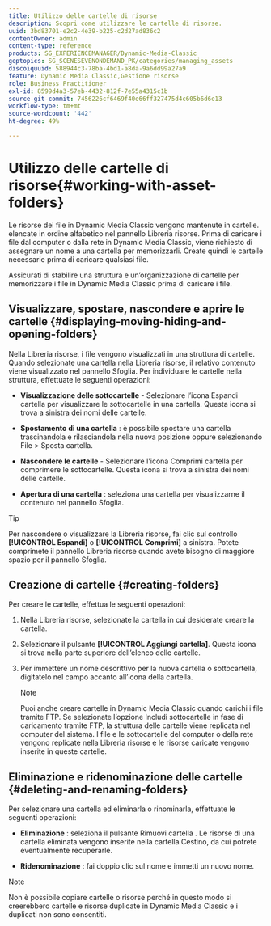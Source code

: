 ```yaml
---
title: Utilizzo delle cartelle di risorse
description: Scopri come utilizzare le cartelle di risorse.
uuid: 3bd83701-e2c2-4e39-b225-c2d27ad836c2
contentOwner: admin
content-type: reference
products: SG_EXPERIENCEMANAGER/Dynamic-Media-Classic
geptopics: SG_SCENESEVENONDEMAND_PK/categories/managing_assets
discoiquuid: 588944c3-78ba-4bd1-a8da-9a6dd99a27a9
feature: Dynamic Media Classic,Gestione risorse
role: Business Practitioner
exl-id: 8599d4a3-57eb-4432-812f-7e55a4315c1b
source-git-commit: 7456226cf6469f40e66ff327475d4c605b6d6e13
workflow-type: tm+mt
source-wordcount: '442'
ht-degree: 49%

---
```


# Utilizzo delle cartelle di risorse{#working-with-asset-folders}

Le risorse dei file in Dynamic Media Classic vengono mantenute in cartelle. elencate in ordine alfabetico nel pannello Libreria risorse. Prima di caricare i file dal computer o dalla rete in Dynamic Media Classic, viene richiesto di assegnare un nome a una cartella per memorizzarli. Create quindi le cartelle necessarie prima di caricare qualsiasi file. 

Assicurati di stabilire una struttura e un’organizzazione di cartelle per memorizzare i file in Dynamic Media Classic prima di caricare i file.

## Visualizzare, spostare, nascondere e aprire le cartelle {#displaying-moving-hiding-and-opening-folders}

Nella Libreria risorse, i file vengono visualizzati in una struttura di cartelle. Quando selezionate una cartella nella Libreria risorse, il relativo contenuto viene visualizzato nel pannello Sfoglia. Per individuare le cartelle nella struttura, effettuate le seguenti operazioni:

* **Visualizzazione delle sottocartelle**  - Selezionare l’icona Espandi cartella per visualizzare le sottocartelle in una cartella. Questa icona si trova a sinistra dei nomi delle cartelle.

* **Spostamento di una cartella** : è possibile spostare una cartella trascinandola e rilasciandola nella nuova posizione oppure selezionando File > Sposta cartella.

* **Nascondere le cartelle**  - Selezionare l&#39;icona Comprimi cartella per comprimere le sottocartelle. Questa icona si trova a sinistra dei nomi delle cartelle.

* **Apertura di una cartella** : seleziona una cartella per visualizzarne il contenuto nel pannello Sfoglia.

>[!TIP]
>
>Per nascondere o visualizzare la Libreria risorse, fai clic sul controllo **[!UICONTROL Espandi]** o **[!UICONTROL Comprimi]** a sinistra. Potete comprimete il pannello Libreria risorse quando avete bisogno di maggiore spazio per il pannello Sfoglia.

## Creazione di cartelle {#creating-folders}

Per creare le cartelle, effettua le seguenti operazioni:

1. Nella Libreria risorse, selezionate la cartella in cui desiderate creare la cartella.
1. Selezionare il pulsante **[!UICONTROL Aggiungi cartella]**. Questa icona si trova nella parte superiore dell’elenco delle cartelle.
1. Per immettere un nome descrittivo per la nuova cartella o sottocartella, digitatelo nel campo accanto all’icona della cartella.

   >[!NOTE]
   >
   >Puoi anche creare cartelle in Dynamic Media Classic quando carichi i file tramite FTP. Se selezionate l’opzione Includi sottocartelle in fase di caricamento tramite FTP, la struttura delle cartelle viene replicata nel computer del sistema. I file e le sottocartelle del computer o della rete vengono replicate nella Libreria risorse e le risorse caricate vengono inserite in queste cartelle.

## Eliminazione e ridenominazione delle cartelle {#deleting-and-renaming-folders}

Per selezionare una cartella ed eliminarla o rinominarla, effettuate le seguenti operazioni:

* **Eliminazione** : seleziona il pulsante Rimuovi cartella . Le risorse di una cartella eliminata vengono inserite nella cartella Cestino, da cui potrete eventualmente recuperarle.

* **Ridenominazione** : fai doppio clic sul nome e immetti un nuovo nome.

>[!NOTE]
>
>Non è possibile copiare cartelle o risorse perché in questo modo si creerebbero cartelle e risorse duplicate in Dynamic Media Classic e i duplicati non sono consentiti.
